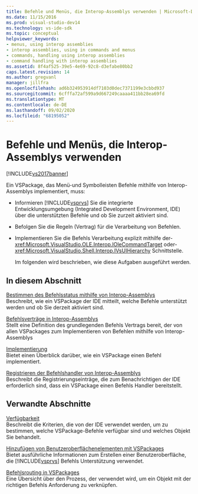 ```yaml
---
title: Befehle und Menüs, die Interop-Assemblys verwenden | Microsoft-Dokumentation
ms.date: 11/15/2016
ms.prod: visual-studio-dev14
ms.technology: vs-ide-sdk
ms.topic: conceptual
helpviewer_keywords:
- menus, using interop assemblies
- interop assemblies, using in commands and menus
- commands, handling using interop assemblies
- command handling with interop assemblies
ms.assetid: 8f4af525-39e5-4e69-92c8-d3efabe80bb2
caps.latest.revision: 14
ms.author: gregvanl
manager: jillfra
ms.openlocfilehash: ad6b324953914df7103d0dec7371199e3cbbd937
ms.sourcegitcommit: 6cfffa72af599a9d667249caaaa411bb28ea69fd
ms.translationtype: MT
ms.contentlocale: de-DE
ms.lasthandoff: 09/02/2020
ms.locfileid: "68195052"
---
```

# <a name="commands-and-menus-that-use-interop-assemblies"></a>Befehle und Menüs, die Interop-Assemblys verwenden
[!INCLUDE[vs2017banner](../../includes/vs2017banner.md)]

Ein VSPackage, das Menü-und Symbolleisten Befehle mithilfe von Interop-Assemblys implementiert, muss:  
  
- Informieren [!INCLUDE[vsprvs](../../includes/vsprvs-md.md)] Sie die integrierte Entwicklungsumgebung (Integrated Development Environment, IDE) über die unterstützten Befehle und ob Sie zurzeit aktiviert sind.  
  
- Befolgen Sie die Regeln (Vertrag) für die Verarbeitung von Befehlen.  
  
- Implementieren Sie die Befehls Verarbeitung explizit mithilfe der- <xref:Microsoft.VisualStudio.OLE.Interop.IOleCommandTarget> oder- <xref:Microsoft.VisualStudio.Shell.Interop.IVsUIHierarchy> Schnittstelle.  
  
  Im folgenden wird beschrieben, wie diese Aufgaben ausgeführt werden.  
  
## <a name="in-this-section"></a>In diesem Abschnitt  
 [Bestimmen des Befehlsstatus mithilfe von Interop-Assemblys](../../extensibility/internals/determining-command-status-by-using-interop-assemblies.md)  
 Beschreibt, wie ein VSPackage der IDE mitteilt, welche Befehle unterstützt werden und ob Sie derzeit aktiviert sind.  
  
 [Befehlsverträge in Interop-Assemblys](../../extensibility/internals/command-contracts-in-interop-assemblies.md)  
 Stellt eine Definition des grundlegenden Befehls Vertrags bereit, der von allen VSPackages zum Implementieren von Befehlen mithilfe von Interop-Assemblys  
  
 [Implementierung](../../extensibility/internals/command-implementation.md)  
 Bietet einen Überblick darüber, wie ein VSPackage einen Befehl implementiert.  
  
 [Registrieren der Befehlshandler von Interop-Assemblys](../../extensibility/internals/registering-interop-assembly-command-handlers.md)  
 Beschreibt die Registrierungseinträge, die zum Benachrichtigen der IDE erforderlich sind, dass ein VSPackage einen Befehls Handler bereitstellt.  
  
## <a name="related-sections"></a>Verwandte Abschnitte  
 [Verfügbarkeit](../../extensibility/internals/command-availability.md)  
 Beschreibt die Kriterien, die von der IDE verwendet werden, um zu bestimmen, welche VSPackage-Befehle verfügbar sind und welches Objekt Sie behandelt.  
  
 [Hinzufügen von Benutzeroberflächenelementen mit VSPackages](../../extensibility/internals/how-vspackages-add-user-interface-elements.md)  
 Bietet ausführliche Informationen zum Erstellen einer Benutzeroberfläche, die [!INCLUDE[vsprvs](../../includes/vsprvs-md.md)] Befehls Unterstützung verwendet.  
  
 [Befehlsrouting in VSPackages](../../extensibility/internals/command-routing-in-vspackages.md)  
 Eine Übersicht über den Prozess, der verwendet wird, um ein Objekt mit der richtigen Befehls Anforderung zu verknüpfen.
